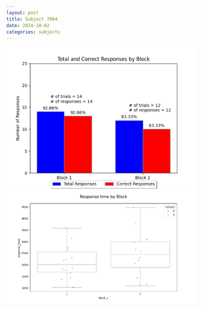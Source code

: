 ```yaml
---
layout: post
title: Subject 7004
date: 2024-10-02
categories: subjects
---
```


![](data/7004/run-1/7004_ATS_responses.png)
![](data/7004/run-1/7004_ATS_rt.png)
